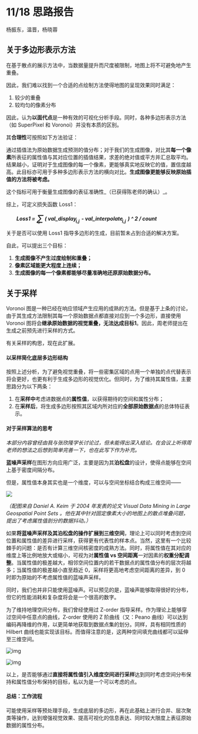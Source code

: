 # 11/18 思路报告

杨振东，温晋，杨晓蓉



## 关于多边形表示方法

在基于散点的展示方法中，当数据量提升而尺度被限制，地图上将不可避免地产生重叠。

因此，我们难以找到一个合适的点绘制方法使得地图的呈现效果同时满足：

1. 较少的重叠
2. 较均匀的像素分布

因此，认为**以面代点**是一种有效的可视化分析手段。同时，各种多边形表示方法（如 SuperPixel 和 Voronoi）并没有本质的区别。

其**合理性**可按照如下方法验证：

​	通过插值法为原始数据生成预测的值分布；对于我们的生成图像，对比其**每一个像素**所表征的属性值与其对应位置的插值结果，求差的绝对值或平方并汇总取平均。结果越小，证明对于生成图像的每一个像素，更能够真实地反映它的值，置信度越高。此目标亦可用于多种多边形表示方法的横向对比。**生成图像更能够反映原始插值的方法将被考虑。**

这个指标可用于衡量生成图像的表征准确性_（已获得陈老师的确认）_。

综上，可定义损失函数 Loss1：

<div style="margin: 4px 2em; display: flex; align-items: center;">
	<b><i>Loss1 =&nbsp;</b></i>
	<label style="font-size: 200%;" >
		<i>Σ</i>
        <i style="font-size: 30%; display: block; margin: -1.6em 0 0 2px;" ><b>i,j</b></i>
	</label>
    <b><i>
    	&nbsp;( val_display
    </b></i>
    <small style="transform: translate(-2px, 0.7em);" >
        <b><i>i,j</b></i>
    </small>
    <b><i>
        &nbsp;- val_interpolate
    </b></i>
    <small style="transform: translate(-2px, 0.7em);" >
        <b><i>i,j</b></i>
    </small>
    <b><i>
    	&nbsp;) ^ 2 / count
    </b></i>
</div>

关于是否可以使用 Loss1 指导多边形的生成，目前暂未占到合适的解决方案。

自此，可以提出三个目标：

1. **生成图像不产生过度绘制和重叠；**
2. **像素区域能更大程度上连续；**
3. **生成图像的每一个像素都能够尽量准确地还原原始数据分布。**




## 关于采样

Voronoi 图是一种已经在响应领域产生应用的成熟的方法。但是基于上条的讨论，由于其生成方法限制其每一个原始数据点都直接对应到一个多边形，直接使用 Voronoi 图将会**继承原始数据的视觉重叠，无法达成目标1**。因此，周老师提出在生成之前预先进行采样的方式。

有关采样的构思，现在此扩展。

#### 以采样简化底层多边形结构

按照上述分析，为了避免视觉重叠，将一些密集区域的点用一个单独的点代替表示将会更好，也更有利于生成多边形的视觉优化。但同时，为了维持其属性值，主要思路分为以下两条：

1. 在**采样中**考虑进数据点的**属性值**，以获得期待的空间和属性分布；
2. 在**采样后**，将生成多边形按照其区域内所对应的**全部原始数据点**的总体特征表示。

#### 对于采样算法的思考

_本部分内容曾经由我与张欣隆学长讨论过，但未能得出深入结论。在会议上听得周老师的想法之后想到简单完善一下，也在此写下作为补充。_

**蓝噪声采样**在图形方向应用广泛，主要是因为其**泊松盘**的设计，使得点能够在空间上基于密度间隔分布。

但是，属性值本身其实也是一个维度，可以与空间坐标结合构成三维空间——

![](C:/Users/Lenovo/Desktop/ds3.png)

_（配图来自 Daniel A. Keim 于 2004 年发表的论文 Visual Data Mining in Large Geospatial Point Sets 。他在其中针对固定像素大小的地图上的散点堆叠问题，提出了考虑属性值剖分的数据抖动。）_

如果**将蓝噪声采样及其泊松盘的操作扩展到三维空间**，理论上可以同时考虑到空间位置和属性值的差异进行采样，获得更有代表性的样本点。当然，这里有一个比较棘手的问题：是否有计算三维空间核密度的成熟方法。同时，将属性值在其对应的维度上等比例地放大或缩小，可视为对**属性值 vs 空间距离**一对因素的**权重分配调整**。当属性值的极差越大，相邻空间位置内的若干数据点的属性值分布的层次将越多；当属性值的极差越小直至趋近 0，采样将更高地考虑空间距离的差异，到 0 时即为原始的不考虑属性值的蓝噪声采样。

同时，我们也并非只能使用蓝噪声。可以预见的是，蓝噪声能够取得很好的分布，但它的性能消耗和复杂度将会是一个很高的数字。

为了维持地理空间分布，我们曾经使用过 Z-order 指导采样。作为理论上能够穿过空间中任意点的曲线，Z-order 使用的 Z 阶曲线（又：Peano 曲线）可以达到编码再降维的作用，以更简单地获取到数据点集的划分。同样，具有相同性质的 Hilbert 曲线也能实现该目标。而值得注意的是，这两种空间填充曲线都可以延伸至三维空间。

![img](https://images2017.cnblogs.com/blog/1004194/201801/1004194-20180115104811178-2005941737.png)

![img](https://images2017.cnblogs.com/blog/1004194/201801/1004194-20180115101033474-1770301058.png)

以上，是否能够通过**直接将属性值引入维度空间进行采样**达到同时考虑空间分布保持和属性值分布保持的目标，私以为是一个可以考虑的点。



#### 总结：工作流程

可能使用采样等预处理手段，生成底层的多边形，再在此基础上进行合并、层次聚类等操作，达到增强视觉效果、提高可视化的信息表达、同时较大限度上表征原始数据的属性分布。

